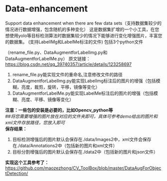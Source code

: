 # Data-enhancement
Support data enhancement when there are few data sets（支持数据集较少的情况进行数据增强，包含随机的多种变化）
这是数据集扩增的一个小工具，在您想使用yolo等目标检测算法时数据集较少的情况下能够进行变化增强图片，丰富您的数据集。
(支持LabelIMg和LabelMe标注的文件)
包括3个python文件

（rename_file.py、DataAugmentforLabelImg.py和DataAugmentforLabelMe.py）
原文链接：https://blog.csdn.net/qq_39740357/article/details/123258697

1. rename_file.py能实现文件的重命名,注意修改文件的路径
2. DataAugmentforLabelImg.py能实现LabelImg标注后的图片的增强（包括模糊，亮度，裁剪，旋转，平移，镜像等变化）
3. DataAugmentforLabelMe.py能实现LabelMe标注后的图片的增强（包括模糊、亮度、平移、镜像等变化）

**注意：一些包的安装是必要的，比如Opencv_python等**
<br>
##*将您需要增强的图片放在对应的文件夹即可，具体可参考demo给出的图片和xml文件存放路径，您放入即可*
<br>
**保存结果：**<br>

1. 目标检测增强后的图片默认会保存在./data/Images2中，xml文件会保存在./data/Annotations2中（包括新的图片和xml文件）<br>
2. 目标分割增强后的图片默认会保存在./data2中（包括新的图片和json文件）
   <br>

**实现这个工具参考了：**<br>
https://github.com/maozezhong/CV_ToolBox/blob/master/DataAugForObjectDetection/
